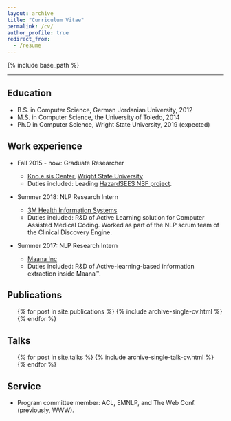 ```yaml
---
layout: archive
title: "Curriculum Vitae"
permalink: /cv/
author_profile: true
redirect_from:
  - /resume
---
```


{% include base_path %}

---

Education
------
* B.S. in Computer Science, German Jordanian University, 2012
* M.S. in Computer Science, the University of Toledo, 2014
* Ph.D in Computer Science, Wright State University, 2019 (expected)

Work experience
------
* Fall 2015 - now: Graduate Researcher
  * [Kno.e.sis Center](knoesis.org), [Wright State University](wright.edu)
  * Duties included: Leading [HazardSEES NSF project](http://wiki.knoesis.org/index.php/Social_and_Physical_Sensing_Enabled_Decision_Support).

* Summer 2018: NLP Research Intern
  * [3M Health Information Systems](https://www.3m.com/3M/en_US/health-information-systems-us/providers/natural-language-processing/)
  * Duties included: R&D of Active Learning solution for Computer Assisted Medical Coding. Worked as part of the NLP scrum team of the Clinical Discovery Engine.

* Summer 2017: NLP Research Intern
  * [Maana Inc](maana.io)
  * Duties included: R&D of Active-learning-based information extraction inside Maana™.

<!-- Skills
======
* Skill 1
* Skill 2
  * Sub-skill 2.1
  * Sub-skill 2.2
  * Sub-skill 2.3
* Skill 3 -->

Publications
------
  <ul>{% for post in site.publications %}
    {% include archive-single-cv.html %}
  {% endfor %}</ul>

Talks
------
  <ul>{% for post in site.talks %}
    {% include archive-single-talk-cv.html %}
  {% endfor %}</ul>

<!-- Teaching
======
  <ul>{% for post in site.teaching %}
    {% include archive-single-cv.html %}
  {% endfor %}</ul> -->

Service
------
* Program committee member: ACL, EMNLP, and The Web Conf. (previously, WWW).
